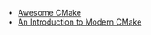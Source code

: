 * [Awesome CMake](https://github.com/onqtam/awesome-cmake)
* [An Introduction to Modern CMake](https://cliutils.gitlab.io/modern-cmake/)

